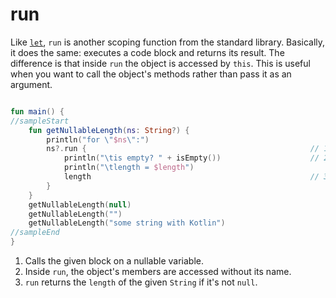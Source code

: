 # run

Like [`let`](01_let), `run` is another scoping function from the standard library. Basically, it does the same: executes a code block and returns its result. 
The difference is that inside `run` the object is accessed by `this`. This is useful when you want to call the object's methods rather than pass it as an argument.

```kotlin

fun main() {
//sampleStart
    fun getNullableLength(ns: String?) {
        println("for \"$ns\":")
        ns?.run {                                                  // 1
            println("\tis empty? " + isEmpty())                    // 2
            println("\tlength = $length")                           
            length                                                 // 3
        }
    }
    getNullableLength(null)
    getNullableLength("")
    getNullableLength("some string with Kotlin")
//sampleEnd
}
```

1. Calls the given block on a nullable variable.
2. Inside `run`, the object's members are accessed without its name.
3. `run` returns the `length` of the given `String` if it's not `null`.     
